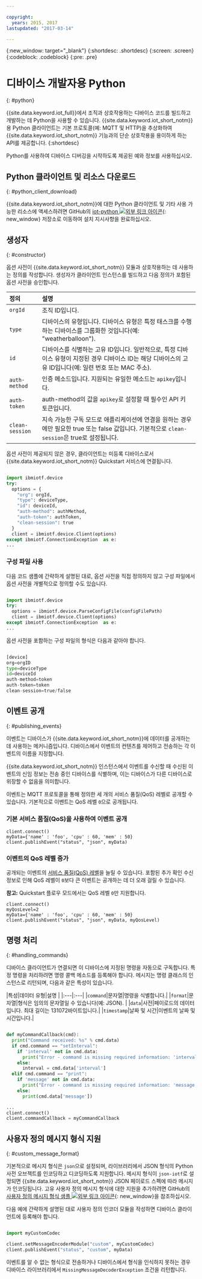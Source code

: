 ```yaml
---

copyright:
  years: 2015, 2017
lastupdated: "2017-03-14"

---
```


{:new_window: target="_blank"}
{:shortdesc: .shortdesc}
{:screen: .screen}
{:codeblock: .codeblock}
{:pre: .pre}


# 디바이스 개발자용 Python
{: #python}

{{site.data.keyword.iot_full}}에서 조직과 상호작용하는 디바이스 코드를 빌드하고 개발하는 데 Python을 사용할 수 있습니다. {{site.data.keyword.iot_short_notm}}용 Python 클라이언트는 기본 프로토콜(예: MQTT 및 HTTP)을 추상화하여 {{site.data.keyword.iot_short_notm}} 기능과의 단순 상호작용을 용이하게 하는 API를 제공합니다.
{:shortdesc}

Python를 사용하여 디바이스 디버깅을 시작하도록 제공된 예와 정보를 사용하십시오.

## Python 클라이언트 및 리소스 다운로드
{: #python_client_download}

{{site.data.keyword.iot_short_notm}}에 대한 Python 클라이언트 및 기타 사용 가능한 리소스에 액세스하려면 GitHub의 [iot-python ![외부 링크 아이콘](../../../../icons/launch-glyph.svg "외부 링크 아이콘")](https://github.com/ibm-watson-iot/iot-python){: new_window} 저장소로 이동하여 설치 지시사항을 완료하십시오. 

## 생성자
{: #constructor}

옵션 사전이 {{site.data.keyword.iot_short_notm}} 모듈과 상호작용하는 데 사용하는 정의를 작성합니다. 생성자가 클라이언트 인스턴스를 빌드하고 다음 정의가 포함된 옵션 사전을 승인합니다.

|정의|설명  |
|:---|:---|
|`orgId`|조직 ID입니다. |
|`type`|디바이스의 유형입니다. 디바이스 유형은 특정 태스크를 수행하는 디바이스를 그룹화한 것입니다(예: "weatherballoon").|
|`id`|디바이스를 식별하는 고유 ID입니다. 일반적으로, 특정 디바이스 유형이 지정된 경우 디바이스 ID는 해당 디바이스의 고유 ID입니다(예: 일련 번호 또는 MAC 주소).|
|`auth-method`|인증 메소드입니다. 지원되는 유일한 메소드는 `apikey`입니다.|
|`auth-token`|auth-method의 값을 `apikey`로 설정할 때 필수인 API 키 토큰입니다.|
|`clean-session`|지속 가능한 구독 모드로 애플리케이션에 연결을 원하는 경우에만 필요한 true 또는 false 값입니다. 기본적으로 `clean-session`은 true로 설정됩니다.|

옵션 사전이 제공되지 않은 경우, 클라이언트는 미등록 디바이스로서 {{site.data.keyword.iot_short_notm}} Quickstart 서비스에 연결됩니다. 

```python

import ibmiotf.device
try:
  options = {
    "org": orgId,
    "type": deviceType,
    "id": deviceId,
    "auth-method": authMethod,
    "auth-token": authToken,
    "clean-session": true
  }
  client = ibmiotf.device.Client(options)
except ibmiotf.ConnectionException  as e:
...
```

### 구성 파일 사용

다음 코드 샘플에 간략하게 설명된 대로, 옵션 사전을 직접 정의하지 않고 구성 파일에서 옵션 사전을 개별적으로 정의할 수도 있습니다.

```python

import ibmiotf.device
try:
  options = ibmiotf.device.ParseConfigFile(configFilePath)
  client = ibmiotf.device.Client(options)
except ibmiotf.ConnectionException  as e:
...
```

옵션 사전을 포함하는 구성 파일의 형식은 다음과 같아야 합니다.

```python

[device]
org=orgID
type=deviceType
id=deviceId
auth-method=token
auth-token=token
clean-session=true/false
```

## 이벤트 공개
{: #publishing_events}

이벤트는 디바이스가 {{site.data.keyword.iot_short_notm}}에 데이터를 공개하는 데 사용하는 메커니즘입니다. 디바이스에서 이벤트의 컨텐츠를 제어하고 전송하는 각 이벤트의 이름을 지정합니다.

{{site.data.keyword.iot_short_notm}} 인스턴스에서 이벤트를 수신할 때 수신된 이벤트의 신임 정보는 전송 중인 디바이스를 식별하며, 이는 디바이스가 다른 디바이스로 위장할 수 없음을 의미합니다. 

이벤트는 MQTT 프로토콜을 통해 정의한 세 개의 서비스 품질(QoS) 레벨로 공개할 수 있습니다. 기본적으로 이벤트는 QoS 레벨 `0`으로 공개됩니다.

### 기본 서비스 품질(QoS)을 사용하여 이벤트 공개

```
client.connect()
myData={'name' : 'foo', 'cpu' : 60, 'mem' : 50}
client.publishEvent("status", "json", myData)
```

### 이벤트의 QoS 레벨 증가

공개되는 이벤트의 [서비스 품질(QoS) 레벨](../../reference/mqtt/index.html#qos-levels)을 늘릴 수 있습니다. 포함된 추가 확인 수신 정보로 인해 QoS 레벨이 `0`보다 큰 이벤트는 공개하는 데 더 오래 걸릴 수 있습니다.

**참고:** Quickstart 플로우 모드에서는 QoS 레벨 `0`만 지원합니다.

```
client.connect()
myQosLevel=2
myData={'name' : 'foo', 'cpu' : 60, 'mem' : 50}
client.publishEvent("status", "json", myData, myQosLevel)
```
## 명령 처리
{: #handling_commands}

디바이스 클라이언트가 연결되면 이 디바이스에 지정된 명령을 자동으로 구독합니다. 특정 명령을 처리하려면 명령 콜백 메소드를 등록해야 합니다. 메시지는 명령 클래스의 인스턴스로 리턴되며, 다음과 같은 특성이 있습니다.

|특성|데이터 유형|설명 |
|:---|:---|
|`command`|문자열|명령을 식별합니다.|
|`format`|문자열|형식은 임의의 문자열일 수 있습니다(예: JSON). |
|`data`|사전|페이로드의 데이터입니다. 최대 길이는 131072바이트입니다.|
|`timestamp`|날짜 및 시간|이벤트의 날짜 및 시간입니다.|


```python

def myCommandCallback(cmd):
  print("Command received: %s" % cmd.data)
  if cmd.command == "setInterval":
    if 'interval' not in cmd.data:
      print("Error - command is missing required information: 'interval'")
    else:
      interval = cmd.data['interval']
  elif cmd.command == "print":
    if 'message' not in cmd.data:
      print("Error - command is missing required information: 'message'")
    else:
      print(cmd.data['message'])

...
client.connect()
client.commandCallback = myCommandCallback
```

## 사용자 정의 메시지 형식 지원
{: #custom_message_format}

기본적으로 메시지 형식은 `json`으로 설정되며, 라이브러리에서 JSON 형식의 Python 사전 오브젝트를 인코딩하고 디코딩하도록 지원합니다. 메시지 형식이 `json-iotf`로 설정되면 {{site.data.keyword.iot_short_notm}} JSON 페이로드 스펙에 따라 메시지가 인코딩됩니다. 고유 사용자 정의 메시지 형식에 대한 지원을 추가하려면 GitHub의 [사용자 정의 메시지 형식 샘플 ![외부 링크 아이콘](../../../../icons/launch-glyph.svg "외부 링크 아이콘")](https://github.com/ibm-watson-iot/iot-python/tree/master/samples/customMessageFormat){: new_window}을 참조하십시오. 

다음 예에 간략하게 설명된 대로 사용자 정의 인코더 모듈을 작성하면 디바이스 클라이언트에 등록해야 합니다.

```python

import myCustomCodec

client.setMessageEncoderModule("custom", myCustomCodec)
client.publishEvent("status", "custom", myData)
```
이벤트를 알 수 없는 형식으로 전송하거나 디바이스에서 형식을 인식하지 못하는 경우 디바이스 라이브러리에서 `MissingMessageDecoderException` 조건을 리턴합니다.
